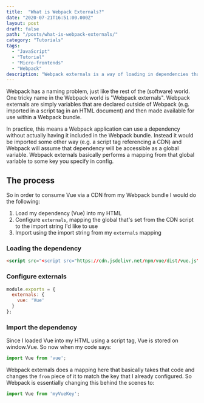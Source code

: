 ```yaml
---
title:  "What is Webpack Externals?"
date: "2020-07-21T16:51:00.000Z"
layout: post
draft: false
path: "/posts/what-is-webpack-externals/"
category: "Tutorials"
tags:
  - "JavaScript"
  - "Tutorial"
  - "Micro-frontends"
  - "Webpack"
description: "Webpack externals is a way of loading in dependencies that are not installed in the node_modules folder. There are a few key points to grasp about this concept to use it properly."
---
```


Webpack has a naming problem, just like the rest of the (software) world. One tricky name in the Webpack world is "Webpack externals". Webpack externals are simply variables that are declared outside of Webpack (e.g. imported in a script tag in an HTML document) and then made available for use within a Webpack bundle.

In practice, this means a Webpack application can use a dependency without actually having it included in the Webpack bundle. Instead it would be imported some other way (e.g. a script tag referencing a CDN) and Webpack will assume that dependency will be accessible as a global variable. Webpack externals basically performs a mapping from that global variable to some key you specify in config.

## The process

So in order to consume Vue via a CDN from my Webpack bundle I would do the following:

1. Load my dependency (Vue) into my HTML
1. Configure `externals`, mapping the global that's set from the CDN script to the import string I'd like to use
1. Import using the import string from my `externals` mapping

### Loading the dependency

```html
<script src="<script src="https://cdn.jsdelivr.net/npm/vue/dist/vue.js"></script>">
```

### Configure externals

```js
module.exports = {
  externals: {
    vue: 'Vue'
  }
};
```

### Import the dependency

Since I loaded Vue into my HTML using a script tag, Vue is stored on window.Vue. So now when my code says:

```js
import Vue from 'vue';
```

Webpack externals does a mapping here that basically takes that code and changes the `from` piece of it to match the key that I already configured. So Webpack is essentially changing this behind the scenes to:

```js
import Vue from 'myVueKey';
```
